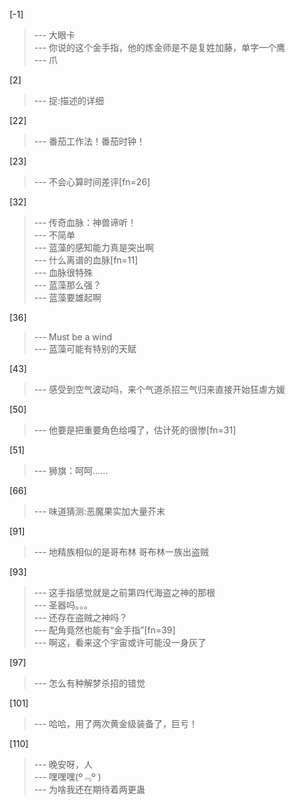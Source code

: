 
[-1] 
>--- 大眼卡<br>
>--- 你说的这个金手指，他的炼金师是不是复姓加藤，单字一个鹰<br>
>--- 爪<br>

[2] 
>--- 捉:描述的详细<br>

[22] 
>--- 番茄工作法！番茄时钟！<br>

[23] 
>--- 不会心算时间差评[fn=26]<br>

[32] 
>--- 传奇血脉：神兽谛听！<br>
>--- 不简单<br>
>--- 蓝藻的感知能力真是突出啊<br>
>--- 什么离谱的血脉[fn=11]<br>
>--- 血脉很特殊<br>
>--- 蓝藻那么强？<br>
>--- 蓝藻要雄起啊<br>

[36] 
>--- Must be a wind<br>
>--- 蓝藻可能有特别的天赋<br>

[43] 
>--- 感受到空气波动吗，来个气道杀招三气归来直接开始狂虐方媛<br>

[50] 
>--- 他要是把重要角色给嘎了，估计死的很惨[fn=31]<br>

[51] 
>--- 狮旗：呵呵……<br>

[66] 
>--- 味道猜测:恶魔果实加大量芥末<br>

[91] 
>--- 地精族相似的是哥布林  哥布林一族出盗贼<br>

[93] 
>--- 这手指感觉就是之前第四代海盗之神的那根<br>
>--- 圣器吗。。。<br>
>--- 还存在盗贼之神吗？<br>
>--- 配角竟然也能有“金手指”[fn=39]<br>
>--- 啊这，看来这个宇宙或许可能没一身灰了<br>

[97] 
>--- 怎么有种解梦杀招的错觉<br>

[101] 
>--- 哈哈，用了两次黄金级装备了，巨亏！<br>

[110] 
>--- 晚安呀，人<br>
>--- 嘿嘿嘿(º﹃º )<br>
>--- 为啥我还在期待着两更蛊<br>
